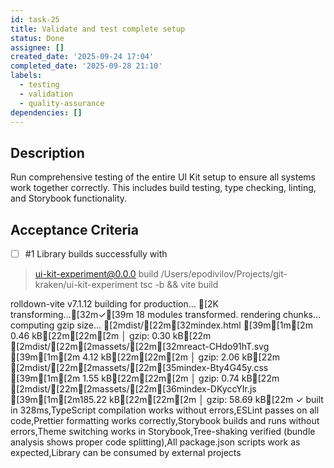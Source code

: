 ```yaml
---
id: task-25
title: Validate and test complete setup
status: Done
assignee: []
created_date: '2025-09-24 17:04'
completed_date: '2025-09-28 21:10'
labels:
  - testing
  - validation
  - quality-assurance
dependencies: []
---
```


## Description

Run comprehensive testing of the entire UI Kit setup to ensure all systems work together correctly. This includes build testing, type checking, linting, and Storybook functionality.

## Acceptance Criteria
<!-- AC:BEGIN -->
- [ ] #1 Library builds successfully with 
> ui-kit-experiment@0.0.0 build /Users/epodivilov/Projects/git-kraken/ui-kit-experiment
> tsc -b && vite build

rolldown-vite v7.1.12 building for production...
[2Ktransforming...[32m✓[39m 18 modules transformed.
rendering chunks...
computing gzip size...
[2mdist/[22m[32mindex.html                 [39m[1m[2m  0.46 kB[22m[22m[2m │ gzip:  0.30 kB[22m
[2mdist/[22m[2massets/[22m[32mreact-CHdo91hT.svg  [39m[1m[2m  4.12 kB[22m[22m[2m │ gzip:  2.06 kB[22m
[2mdist/[22m[2massets/[22m[35mindex-Bty4G45y.css  [39m[1m[2m  1.55 kB[22m[22m[2m │ gzip:  0.74 kB[22m
[2mdist/[22m[2massets/[22m[36mindex-DKyccYIr.js   [39m[1m[2m185.22 kB[22m[22m[2m │ gzip: 58.69 kB[22m
✓ built in 328ms,TypeScript compilation works without errors,ESLint passes on all code,Prettier formatting works correctly,Storybook builds and runs without errors,Theme switching works in Storybook,Tree-shaking verified (bundle analysis shows proper code splitting),All package.json scripts work as expected,Library can be consumed by external projects
<!-- AC:END -->
